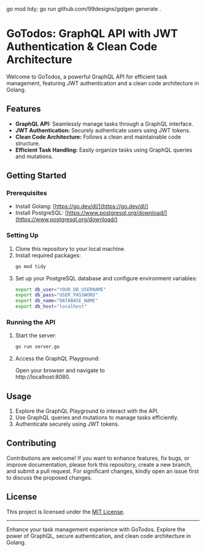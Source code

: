 
go mod tidy; go run github.com/99designs/gqlgen generate .


# GoTodos: GraphQL API with JWT Authentication & Clean Code Architecture

Welcome to GoTodos, a powerful GraphQL API for efficient task management, featuring JWT authentication and a clean code architecture in Golang.

## Features

- **GraphQL API:** Seamlessly manage tasks through a GraphQL interface.
- **JWT Authentication:** Securely authenticate users using JWT tokens.
- **Clean Code Architecture:** Follows a clean and maintainable code structure.
- **Efficient Task Handling:** Easily organize tasks using GraphQL queries and mutations.

## Getting Started

### Prerequisites

- Install Golang: [https://go.dev/dl/](https://go.dev/dl/)
- Install PostgreSQL: [https://www.postgresql.org/download/](https://www.postgresql.org/download/)

### Setting Up

1. Clone this repository to your local machine.
2. Install required packages:
   ```sh
   go mod tidy
3. Set up your PostgreSQL database and configure environment variables:
   ```sh
   export db_user="YOUR_DB_USERNAME"
   export db_pass="USER_PASSWORD"
   export db_name="DATABASE_NAME"
   export db_host="localhost"

### Running the API

1. Start the server:
   ```sh
   go run server.go
2. Access the GraphQL Playground:
   
   Open your browser and navigate to  
   http://localhost:8080.


## Usage

1. Explore the GraphQL Playground to interact with the API.
2. Use GraphQL queries and mutations to manage tasks efficiently.
3. Authenticate securely using JWT tokens.

## Contributing

Contributions are welcome! If you want to enhance features, fix bugs, or improve documentation, please fork this repository, create a new branch, and submit a pull request. For significant changes, kindly open an issue first to discuss the proposed changes.

## License

This project is licensed under the [MIT License](LICENSE).

---

Enhance your task management experience with GoTodos. Explore the power of GraphQL, secure authentication, and clean code architecture in Golang.
